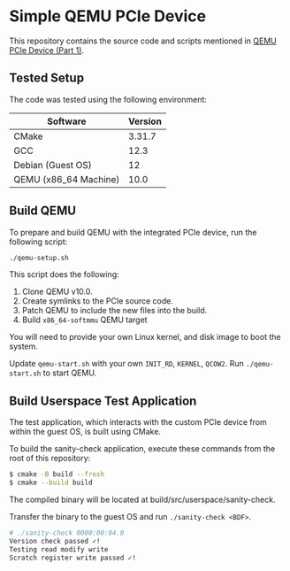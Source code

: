 # Simple QEMU PCIe Device

This repository contains the source code and scripts mentioned in [QEMU PCIe Device (Part 1)](andrelei.com/technical/qemu/qemu-pcie-test-device-part-1).

## Tested Setup

The code was tested using the following environment:

| Software              | Version |
| --------------------- | ------- |
| CMake                 | 3.31.7  |
| GCC                   | 12.3    |
| Debian (Guest OS)     | 12      |
| QEMU (x86_64 Machine) | 10.0    |

## Build QEMU

To prepare and build QEMU with the integrated PCIe device, run the following script:

```sh
./qemu-setup.sh
```

This script does the following:
1. Clone QEMU v10.0.
1. Create symlinks to the PCIe source code.
1. Patch QEMU to include the new files into the build.
1. Build `x86_64-softmmu` QEMU target

You will need to provide your own Linux kernel, and disk image to boot the system.

Update `qemu-start.sh` with your own `INIT_RD`, `KERNEL`, `QCOW2`.
Run `./qemu-start.sh` to start QEMU.

## Build Userspace Test Application

The test application, which interacts with the custom PCIe device from within the guest OS, is built using CMake.

To build the sanity-check application, execute these commands from the root of this repository:
```sh
$ cmake -B build --fresh
$ cmake --build build
```
The compiled binary will be located at build/src/userspace/sanity-check.

Transfer the binary to the guest OS and run `./sanity-check <BDF>`.
```sh
# ./sanity-check 0000:00:04.0
Version check passed ✓!
Testing read modify write
Scratch register write passed ✓!
```
